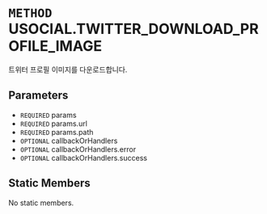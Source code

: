 # `METHOD` USOCIAL.TWITTER_DOWNLOAD_PROFILE_IMAGE
트위터 프로필 이미지를 다운로드합니다.

## Parameters
* `REQUIRED` params 
* `REQUIRED` params.url 
* `REQUIRED` params.path 
* `OPTIONAL` callbackOrHandlers 
* `OPTIONAL` callbackOrHandlers.error 
* `OPTIONAL` callbackOrHandlers.success 

## Static Members
No static members.
